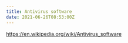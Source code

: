 ```yaml
---
title: Antivirus software
date: 2021-06-26T08:53:00Z
---
```



https://en.wikipedia.org/wiki/Antivirus_software
